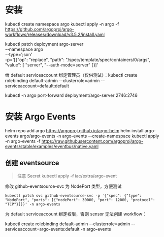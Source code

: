 # 安装
kubectl create namespace argo
kubectl apply -n argo -f https://github.com/argoproj/argo-workflows/releases/download/v3.5.2/install.yaml

kubectl patch deployment argo-server \
  --namespace argo \
  --type='json' \
  -p='[{"op": "replace", "path": "/spec/template/spec/containers/0/args", "value": [
  "server",
  "--auth-mode=server"
]}]'

给 default serviceaccount 绑定管理员（仅供测试）：kubectl create rolebinding default-admin --clusterrole=admin --serviceaccount=default:default



kubectl -n argo port-forward deployment/argo-server 2746:2746



# 安装 Argo Events
helm repo add argo https://argoproj.github.io/argo-helm
helm install argo-events argo/argo-events -n argo-events --create-namespace
kubectl apply -n argo-events -f https://raw.githubusercontent.com/argoproj/argo-events/stable/examples/eventbus/native.yaml

## 创建 eventsource
> 注意 Secret
kubectl apply -f iac/extra/argo-event

修改 github-eventsource-svc 为 NodePort 类型，方便测试

```
kubectl patch svc github-eventsource-svc -p '{"spec": {"type": "NodePort", "ports": [{"nodePort": 30000, "port": 12000, "protocol": "TCP"}]}}' -n argo-events
```

为 default serviceaccount 绑定权限，否则 sensor 无法创建 workflow：

kubectl create rolebinding default-admin --clusterrole=admin --serviceaccount=argo-events:default -n argo-events